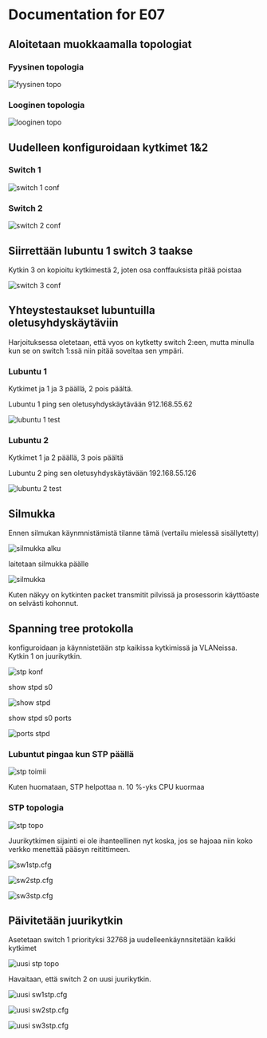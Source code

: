 # Documentation for E07

## Aloitetaan muokkaamalla topologiat

### Fyysinen topologia

![fyysinen topo](./E07/fyysinentopo.png)

### Looginen topologia

![looginen topo](./E07/looginentopo.png)

## Uudelleen konfiguroidaan kytkimet 1&2

### Switch 1

![switch 1 conf](./E07/switch1reconf.png)

### Switch 2

![switch 2 conf](./E07/switch2reconf.png)

## Siirrettään lubuntu 1 switch 3 taakse

Kytkin 3 on kopioitu kytkimestä 2, joten osa conffauksista pitää poistaa

![switch 3 conf](./E07/switch3conf.png)

## Yhteystestaukset lubuntuilla oletusyhdyskäytäviin

Harjoituksessa oletetaan, että vyos on kytketty switch 2:een, mutta minulla kun se on switch 1:ssä niin pitää soveltaa sen ympäri.

### Lubuntu 1

Kytkimet ja 1 ja 3 päällä, 2 pois päältä.

Lubuntu 1 ping sen oletusyhdyskäytävään 912.168.55.62

![lubuntu 1 test](./E07/lubuntu1olyhkä.png)

### Lubuntu 2

Kytkimet 1 ja 2 päällä, 3 pois päältä

Lubuntu 2 ping sen oletusyhdyskäytävään 192.168.55.126

![lubuntu 2 test](./E07/lubuntu2olyhkä.png)

## Silmukka

Ennen silmukan käynmnistämistä tilanne tämä (vertailu mielessä sisällytetty)

![silmukka alku](./E07/silmukka_alku.png)

laitetaan silmukka päälle

![silmukka](./E07/silmukka.png)

Kuten näkyy on kytkinten packet transmitit pilvissä ja prosessorin käyttöaste on selvästi kohonnut.

## Spanning tree protokolla

konfiguroidaan ja käynnistetään stp kaikissa kytkimissä ja VLANeissa. Kytkin 1 on juurikytkin.

![stp konf](./E07/stpconffausjakäyn.png)

show stpd s0

![show stpd](./E07/showstpd.png)

show stpd s0 ports

![ports stpd](./E07/stpdports.png)

### Lubuntut pingaa kun STP päällä

![stp toimii](./E07/stptoimii.png)

Kuten huomataan, STP helpottaa n. 10 %-yks CPU kuormaa

### STP topologia

![stp topo](./E07/stptopo.png)

Juurikytkimen sijainti ei ole ihanteellinen nyt koska, jos se hajoaa niin koko verkko menettää pääsyn reitittimeen.

![sw1stp.cfg](./E07/sw1STP.cfg)

![sw2stp.cfg](./E07/sw2STP.cfg)

![sw3stp.cfg](./E07/sw3STP.cfg)

## Päivitetään juurikytkin

Asetetaan switch 1 priorityksi 32768 ja uudelleenkäynnsitetään kaikki kytkimet

![uusi stp topo](./E07/uusistptopo.png)

Havaitaan, että switch 2 on uusi juurikytkin.

![uusi sw1stp.cfg](./E07/uusisw1stp.cfg)

![uusi sw2stp.cfg](./E07/uusisw2stp.cfg)

![uusi sw3stp.cfg](./E07/uusisw3stp.cfg)
